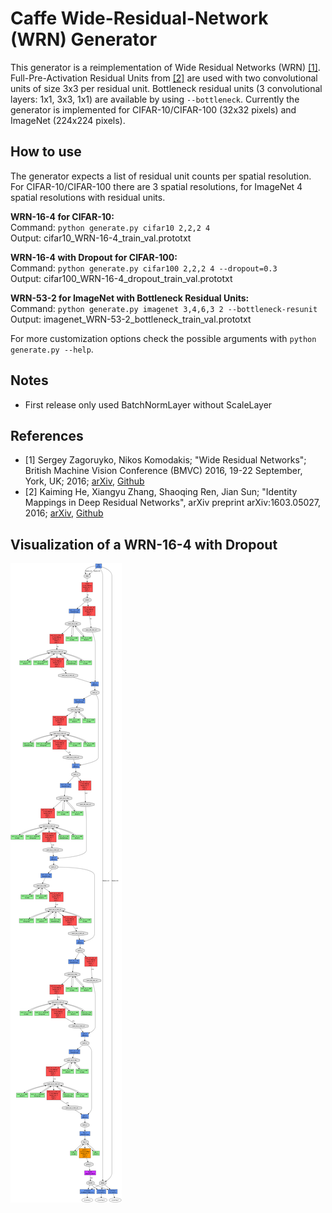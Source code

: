 Caffe Wide-Residual-Network (WRN) Generator
===========================================

This generator is a reimplementation of Wide Residual Networks (WRN) [[1]](#ref1).
Full-Pre-Activation Residual Units from [[2]](#ref2) are used with two
convolutional units of size 3x3 per residual unit. Bottleneck
residual units (3 convolutional layers: 1x1, 3x3, 1x1) are available by using `--bottleneck`. 
Currently the generator is implemented for CIFAR-10/CIFAR-100 (32x32 pixels) and ImageNet 
(224x224 pixels).

How to use
----------
The generator expects a list of residual unit counts per spatial resolution. For CIFAR-10/CIFAR-100
there are 3 spatial resolutions, for ImageNet 4 spatial resolutions with residual units. 

__WRN-16-4 for CIFAR-10:__  
Command: `python generate.py cifar10 2,2,2 4`  
Output: cifar10_WRN-16-4_train_val.prototxt

__WRN-16-4 with Dropout for CIFAR-100:__  
Command: `python generate.py cifar100 2,2,2 4 --dropout=0.3`  
Output: cifar100_WRN-16-4_dropout_train_val.prototxt

__WRN-53-2 for ImageNet with Bottleneck Residual Units:__  
Command: `python generate.py imagenet 3,4,6,3 2 --bottleneck-resunit`  
Output: imagenet_WRN-53-2_bottleneck_train_val.prototxt

For more customization options check the possible arguments with
`python generate.py --help`.

Notes
-----
* First release only used BatchNormLayer without ScaleLayer

References
----------
- <a name='ref1'></a>[1] Sergey Zagoruyko, Nikos Komodakis; "Wide Residual
  Networks"; British Machine Vision Conference (BMVC) 2016, 19-22 September,
  York, UK; 2016; [arXiv](https://arxiv.org/abs/1605.07146),
  [Github](https://github.com/szagoruyko/wide-residual-networks)
- <a name='ref2'></a>[2] Kaiming He, Xiangyu Zhang, Shaoqing Ren, Jian Sun;
  "Identity Mappings in Deep Residual Networks", arXiv preprint arXiv:1603.05027,
  2016; [arXiv](https://arxiv.org/abs/1603.05027),
  [Github](https://github.com/KaimingHe/resnet-1k-layers)

Visualization of a WRN-16-4 with Dropout
-----------------------------
![CIFAR-100 WRN-16-4 /w Dropout visualization](example/cifar100_WRN-16-4_dropout_net.png?raw=true)
